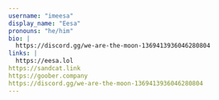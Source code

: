 ```yaml
---
username: "imeesa"
display_name: "Eesa"
pronouns: "he/him"
bio: |
  https://discord.gg/we-are-the-moon-1369413936046280804
links: |
  https://eesa.lol
https://sandcat.link
https://goober.company
https://discord.gg/we-are-the-moon-1369413936046280804
---
```

